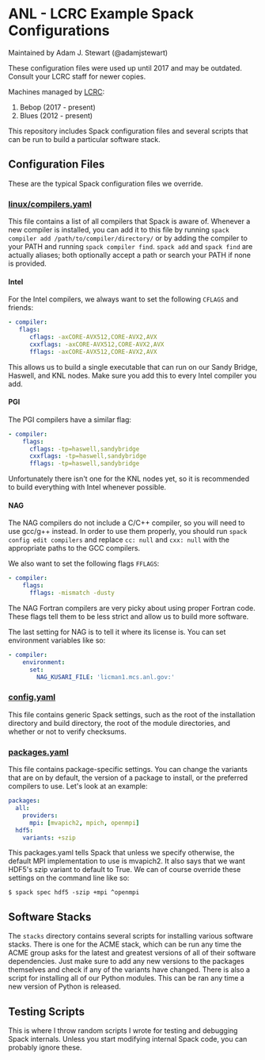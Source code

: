 # ANL - LCRC Example Spack Configurations

Maintained by Adam J. Stewart (@adamjstewart)

These configuration files were used up until 2017 and may be outdated. Consult your LCRC staff for newer copies.

Machines managed by [LCRC](http://www.lcrc.anl.gov/systems/resources/):

1. Bebop (2017 - present)
2. Blues (2012 - present)

This repository includes Spack configuration files and several scripts that can be run to build a particular software stack.

## Configuration Files

These are the typical Spack configuration files we override.

### [linux/compilers.yaml](http://spack.readthedocs.io/en/latest/getting_started.html#compiler-config)

This file contains a list of all compilers that Spack is aware of. Whenever a new compiler is installed, you can add it to this file by running `spack compiler add /path/to/compiler/directory/` or by adding the compiler to your PATH and running `spack compiler find`. `spack add` and `spack find` are actually aliases; both optionally accept a path or search your PATH if none is provided.

#### Intel

For the Intel compilers, we always want to set the following `CFLAGS` and friends:
```yaml
- compiler:
   flags:
      cflags: -axCORE-AVX512,CORE-AVX2,AVX
      cxxflags: -axCORE-AVX512,CORE-AVX2,AVX
      fflags: -axCORE-AVX512,CORE-AVX2,AVX
```
This allows us to build a single executable that can run on our Sandy Bridge, Haswell, and KNL nodes. Make sure you add this to every Intel compiler you add.

#### PGI

The PGI compilers have a similar flag:
```yaml
- compiler:
    flags:
      cflags: -tp=haswell,sandybridge
      cxxflags: -tp=haswell,sandybridge
      fflags: -tp=haswell,sandybridge
```
Unfortunately there isn't one for the KNL nodes yet, so it is recommended to build everything with Intel whenever possible.

#### NAG

The NAG compilers do not include a C/C++ compiler, so you will need to use gcc/g++ instead. In order to use them properly, you should run `spack config edit compilers` and replace `cc: null` and `cxx: null` with the appropriate paths to the GCC compilers.

We also want to set the following flags `FFLAGS`:
```yaml
- compiler:
    flags:
      fflags: -mismatch -dusty
```
The NAG Fortran compilers are very picky about using proper Fortran code. These flags tell them to be less strict and allow us to build more software.

The last setting for NAG is to tell it where its license is. You can set environment variables like so:
```yaml
- compiler:
    environment:
      set:
        NAG_KUSARI_FILE: 'licman1.mcs.anl.gov:'
```

### [config.yaml](http://spack.readthedocs.io/en/latest/config_yaml.html#config-yaml)

This file contains generic Spack settings, such as the root of the installation directory and build directory, the root of the module directories, and whether or not to verify checksums.

### [packages.yaml](http://spack.readthedocs.io/en/latest/build_settings.html#build-settings)

This file contains package-specific settings. You can change the variants that are on by default, the version of a package to install, or the preferred compilers to use. Let's look at an example:

```yaml
packages:
  all:
    providers:
      mpi: [mvapich2, mpich, openmpi]
  hdf5:
    variants: +szip
```

This packages.yaml tells Spack that unless we specify otherwise, the default MPI implementation to use is mvapich2. It also says that we want HDF5's szip variant to default to True. We can of course override these settings on the command line like so:
```
$ spack spec hdf5 -szip +mpi ^openmpi
```

## Software Stacks

The `stacks` directory contains several scripts for installing various software stacks. There is one for the ACME stack, which can be run any time the ACME group asks for the latest and greatest versions of all of their software dependencies. Just make sure to add any new versions to the packages themselves and check if any of the variants have changed. There is also a script for installing all of our Python modules. This can be ran any time a new version of Python is released.

## Testing Scripts

This is where I throw random scripts I wrote for testing and debugging Spack internals. Unless you start modifying internal Spack code, you can probably ignore these.
